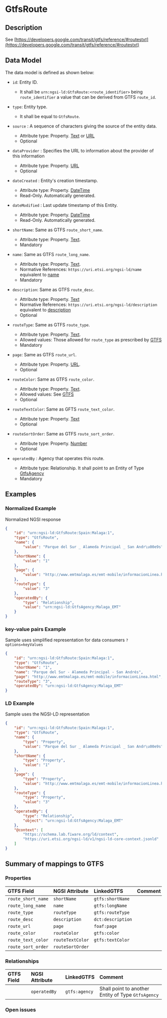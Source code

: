 # GtfsRoute

## Description

See
[https://developers.google.com/transit/gtfs/reference/#routestxt](https://developers.google.com/transit/gtfs/reference/#routestxt)

## Data Model

The data model is defined as shown below:

-   `id`: Entity ID.

    -   It shall be `urn:ngsi-ld:GtfsRoute:<route_identifier>` being
        `route_identifier` a value that can be derived from GTFS `route_id`.

-   `type`: Entity type.

    -   It shall be equal to `GtfsRoute`.

-   `source` : A sequence of characters giving the source of the entity data.

    -   Attribute type: Property. [Text](https://schema.org/Text) or
        [URL](https://schema.org/URL)
    -   Optional

-   `dataProvider` : Specifies the URL to information about the provider of this
    information

    -   Attribute type: Property. [URL](https://schema.org/URL)
    -   Optional

-   `dateCreated` : Entity's creation timestamp.

    -   Attribute type: Property. [DateTime](https://schema.org/DateTime)
    -   Read-Only. Automatically generated.

-   `dateModified` : Last update timestamp of this Entity.

    -   Attribute type: Property. [DateTime](https://schema.org/DateTime)
    -   Read-Only. Automatically generated.

-   `shortName`: Same as GTFS `route_short_name`.

    -   Attribute type: Property. [Text](https://schema.org/Text).
    -   Mandatory

-   `name`: Same as GTFS `route_long_name`.

    -   Attribute type: Property. [Text](https://schema.org/Text).
    -   Normative References: `https://uri.etsi.org/ngsi-ld/name` equivalent to
        [name](https://schema.org/name)
    -   Mandatory

-   `description`: Same as GTFS `route_desc`.

    -   Attribute type: Property. [Text](https://schema.org/Text)
    -   Normative References: `https://uri.etsi.org/ngsi-ld/description`
        equivalent to [description](https://schema.org/description)
    -   Optional

-   `routeType`: Same as GTFS `route_type`.

    -   Attribute type: Property. [Text](https://schema.org/Text).
    -   Allowed values: Those allowed for `route_type` as prescribed by
        [GTFS](https://developers.google.com/transit/gtfs/reference/#routestxt)
    -   Mandatory

-   `page`: Same as GTFS `route_url`.

    -   Attribute type: Property. [URL](https://schema.org/URL).
    -   Optional

-   `routeColor`: Same as GTFS `route_color`.

    -   Attribute type: Property. [Text](https://schema.org/Text).
    -   Allowed values: See
        [GTFS](https://developers.google.com/transit/gtfs/reference/#routestxt)
    -   Optional

-   `routeTextColor`: Same as GFTS `route_text_color`.

    -   Attribute type: Property. [Text](https://schema.org/Text)
    -   Optional

-   `routeSortOrder`: Same as GTFS `route_sort_order`.

    -   Attribute type: Property. [Number](https://schema.org/Number)
    -   Optional

-   `operatedBy` : Agency that operates this route.
    -   Attribute type: Relationship. It shall point to an Entity of Type
        [GtfsAgency](../../GtfsAgency/doc/spec.md)
    -   Mandatory

## Examples

### Normalized Example

Normalized NGSI response

```json
{
    "id": "urn:ngsi-ld:GtfsRoute:Spain:Malaga:1",
    "type": "GtfsRoute",
    "name": {
        "value": "Parque del Sur _ Alameda Principal _ San Andr\u00e9s"
    },
    "shortName": {
        "value": "1"
    },
    "page": {
        "value": "http://www.emtmalaga.es/emt-mobile/informacionLinea.html"
    },
    "routeType": {
        "value": "3"
    },
    "operatedBy": {
        "type": "Relationship",
        "value": "urn:ngsi-ld:GtfsAgency:Malaga_EMT"
    }
}
```

### key-value pairs Example

Sample uses simplified representation for data consumers `?options=keyValues`

```json
{
    "id": "urn:ngsi-ld:GtfsRoute:Spain:Malaga:1",
    "type": "GtfsRoute",
    "shortName": "1",
    "name": "Parque del Sur - Alameda Principal - San Andrés",
    "page": "http://www.emtmalaga.es/emt-mobile/informacionLinea.html",
    "routeType": "3",
    "operatedBy": "urn:ngsi-ld:GtfsAgency:Malaga_EMT"
}
```

### LD Example

Sample uses the NGSI-LD representation

```json
{
    "id": "urn:ngsi-ld:GtfsRoute:Spain:Malaga:1",
    "type": "GtfsRoute",
    "name": {
        "type": "Property",
        "value": "Parque del Sur _ Alameda Principal _ San Andr\u00e9s"
    },
    "shortName": {
        "type": "Property",
        "value": "1"
    },
    "page": {
        "type": "Property",
        "value": "http://www.emtmalaga.es/emt-mobile/informacionLinea.html"
    },
    "routeType": {
        "type": "Property",
        "value": "3"
    },
    "operatedBy": {
        "type": "Relationship",
        "object": "urn:ngsi-ld:GtfsAgency:Malaga_EMT"
    },
    "@context": [
        "https://schema.lab.fiware.org/ld/context",
        "https://uri.etsi.org/ngsi-ld/v1/ngsi-ld-core-context.jsonld"
    ]
}
```

## Summary of mappings to GTFS

### Properties

| GTFS Field         | NGSI Attribute   | LinkedGTFS        | Comment |
| :----------------- | :--------------- | :---------------- | :------ |
| `route_short_name` | `shortName`      | `gtfs:shortName`  |         |
| `route_long_name`  | `name`           | `gtfs:longName`   |         |
| `route_type`       | `routeType`      | `gtfs:routeType`  |         |
| `route_desc`       | `description`    | `dct:description` |         |
| `route_url`        | `page`           | `foaf:page`       |         |
| `route_color`      | `routeColor`     | `gtfs:color`      |         |
| `route_text_color` | `routeTextColor` | `gtfs:textColor`  |         |
| `route_sort_order` | `routeSortOrder` |                   |         |

### Relationships

| GTFS Field | NGSI Attribute | LinkedGTFS    | Comment                                            |
| :--------- | :------------- | :------------ | :------------------------------------------------- |
|            | `operatedBy`   | `gtfs:agency` | Shall point to another Entity of Type `GtfsAgency` |

### Open issues
